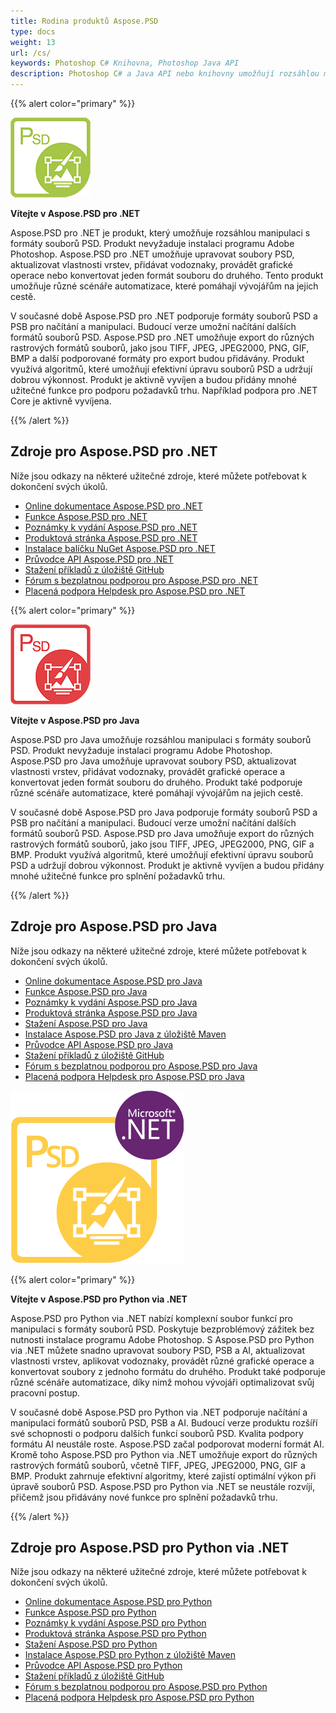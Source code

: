 ```yaml
---
title: Rodina produktů Aspose.PSD
type: docs
weight: 13
url: /cs/
keywords: Photoshop C# Knihovna, Photoshop Java API
description: Photoshop C# a Java API nebo knihovny umožňují rozsáhlou manipulaci s formáty souborů PSD. Produkty nevyžadují instalaci programu Adobe Photoshop a podporují formáty souborů PSD a PSB pro načítání, manipulaci a konverzi do různých rastrových formátů souborů, jako jsou TIFF, JPEG, JPEG2000, PNG, GIF a BMP.
---
```


{{% alert color="primary" %}} 

**![Aspose.PSD pro .NET Produktové Logo](home_1.png)**

**Vítejte v Aspose.PSD pro .NET**

Aspose.PSD pro .NET je produkt, který umožňuje rozsáhlou manipulaci s formáty souborů PSD. Produkt nevyžaduje instalaci programu Adobe Photoshop. Aspose.PSD pro .NET umožňuje upravovat soubory PSD, aktualizovat vlastnosti vrstev, přidávat vodoznaky, provádět grafické operace nebo konvertovat jeden formát souboru do druhého. Tento produkt umožňuje různé scénáře automatizace, které pomáhají vývojářům na jejich cestě.

V současné době Aspose.PSD pro .NET podporuje formáty souborů PSD a PSB pro načítání a manipulaci. Budoucí verze umožní načítání dalších formátů souborů PSD. Aspose.PSD pro .NET umožňuje export do různých rastrových formátů souborů, jako jsou TIFF, JPEG, JPEG2000, PNG, GIF, BMP a další podporované formáty pro export budou přidávány. Produkt využívá algoritmů, které umožňují efektivní úpravu souborů PSD a udržují dobrou výkonnost. Produkt je aktivně vyvíjen a budou přidány mnohé užitečné funkce pro podporu požadavků trhu. Například podpora pro .NET Core je aktivně vyvíjena.

{{% /alert %}} 

## **Zdroje pro Aspose.PSD pro .NET**

Níže jsou odkazy na některé užitečné zdroje, které můžete potřebovat k dokončení svých úkolů.

- [Online dokumentace Aspose.PSD pro .NET](/psd/cs/net/)
- [Funkce Aspose.PSD pro .NET](/psd/cs/net/features/)
- [Poznámky k vydání Aspose.PSD pro .NET](/psd/cs/net/release-notes/)
- [Produktová stránka Aspose.PSD pro .NET](https://products.aspose.com/psd/net)
- [Instalace balíčku NuGet Aspose.PSD pro .NET](https://www.nuget.org/packages/Aspose.PSD/)
- [Průvodce API Aspose.PSD pro .NET](https://reference.aspose.com/net/psd)
- [Stažení příkladů z úložiště GitHub](https://github.com/aspose-psd/Aspose.PSD-for-.NET)
- [Fórum s bezplatnou podporou pro Aspose.PSD pro .NET](https://forum.aspose.com/c/psd)
- [Placená podpora Helpdesk pro Aspose.PSD pro .NET](https://helpdesk.aspose.com/)

{{% alert color="primary" %}} 

**![Aspose.PSD pro Java Produktové Logo](aspose-psd-for-java-home_1.png)**

**Vítejte v Aspose.PSD pro Java**

Aspose.PSD pro Java umožňuje rozsáhlou manipulaci s formáty souborů PSD. Produkt nevyžaduje instalaci programu Adobe Photoshop. Aspose.PSD pro Java umožňuje upravovat soubory PSD, aktualizovat vlastnosti vrstev, přidávat vodoznaky, provádět grafické operace a konvertovat jeden formát souboru do druhého. Produkt také podporuje různé scénáře automatizace, které pomáhají vývojářům na jejich cestě.

V současné době Aspose.PSD pro Java podporuje formáty souborů PSD a PSB pro načítání a manipulaci. Budoucí verze umožní načítání dalších formátů souborů PSD. Aspose.PSD pro Java umožňuje export do různých rastrových formátů souborů, jako jsou TIFF, JPEG, JPEG2000, PNG, GIF a BMP. Produkt využívá algoritmů, které umožňují efektivní úpravu souborů PSD a udržují dobrou výkonnost. Produkt je aktivně vyvíjen a budou přidány mnohé užitečné funkce pro splnění požadavků trhu.

{{% /alert %}} 

## **Zdroje pro Aspose.PSD pro Java**

Níže jsou odkazy na některé užitečné zdroje, které můžete potřebovat k dokončení svých úkolů.

- [Online dokumentace Aspose.PSD pro Java](/psd/cs/java/)
- [Funkce Aspose.PSD pro Java](/psd/cs/java/features/)
- [Poznámky k vydání Aspose.PSD pro Java](/psd/cs/java/release-notes/)
- [Produktová stránka Aspose.PSD pro Java](https://products.aspose.com/psd/java)
- [Stažení Aspose.PSD pro Java](https://repository.aspose.com/webapp/#/artifacts/browse/tree/General/repo/com/aspose/aspose-psd)
- [Instalace Aspose.PSD pro Java z úložiště Maven](/psd/cs/java/installation/)
- [Průvodce API Aspose.PSD pro Java](https://reference.aspose.com/java/psd)
- [Stažení příkladů z úložiště GitHub](https://github.com/aspose-psd/Aspose.PSD-for-Java)
- [Fórum s bezplatnou podporou pro Aspose.PSD pro Java](https://forum.aspose.com/c/psd)
- [Placená podpora Helpdesk pro Aspose.PSD pro Java](https://helpdesk.aspose.com/)

![Aspose.PSD pro Python via .NET Produktové Logo](aspose-psd-for-python-home_1.png)

{{% alert color="primary" %}} 

**Vítejte v Aspose.PSD pro Python via .NET**

Aspose.PSD pro Python via .NET nabízí komplexní soubor funkcí pro manipulaci s formáty souborů PSD. Poskytuje bezproblémový zážitek bez nutnosti instalace programu Adobe Photoshop. S Aspose.PSD pro Python via .NET můžete snadno upravovat soubory PSD, PSB a AI, aktualizovat vlastnosti vrstev, aplikovat vodoznaky, provádět různé grafické operace a konvertovat soubory z jednoho formátu do druhého. Produkt také podporuje různé scénáře automatizace, díky nimž mohou vývojáři optimalizovat svůj pracovní postup.

V současné době Aspose.PSD pro Python via .NET podporuje načítání a manipulaci formátů souborů PSD, PSB a AI. Budoucí verze produktu rozšíří své schopnosti o podporu dalších funkcí souborů PSD. Kvalita podpory formátu AI neustále roste. Aspose.PSD začal podporovat moderní formát AI. Kromě toho Aspose.PSD pro Python via .NET umožňuje export do různých rastrových formátů souborů, včetně TIFF, JPEG, JPEG2000, PNG, GIF a BMP. Produkt zahrnuje efektivní algoritmy, které zajistí optimální výkon při úpravě souborů PSD. Aspose.PSD pro Python via .NET se neustále rozvíjí, přičemž jsou přidávány nové funkce pro splnění požadavků trhu.

{{% /alert %}} 

## **Zdroje pro Aspose.PSD pro Python via .NET**

Níže jsou odkazy na některé užitečné zdroje, které můžete potřebovat k dokončení svých úkolů.

- [Online dokumentace Aspose.PSD pro Python](/psd/cs/python-net/)
- [Funkce Aspose.PSD pro Python](/psd/cs/python-net/features/)
- [Poznámky k vydání Aspose.PSD pro Python](/psd/cs/python-net/release-notes/)
- [Produktová stránka Aspose.PSD pro Python](https://products.aspose.com/psd/python-net)
- [Stažení Aspose.PSD pro Python](https://repository.aspose.com/webapp/#/artifacts/browse/tree/General/repo/com/aspose/aspose-psd)
- [Instalace Aspose.PSD pro Python z úložiště Maven](/psd/cs/python-net/installation/)
- [Průvodce API Aspose.PSD pro Python](https://reference.aspose.com/python-net/psd)
- [Stažení příkladů z úložiště GitHub](https://github.com/aspose-psd/Aspose.PSD-for-Python-Net)
- [Fórum s bezplatnou podporou pro Aspose.PSD pro Python](https://forum.aspose.com/c/psd)
- [Placená podpora Helpdesk pro Aspose.PSD pro Python](https://helpdesk.aspose.com/)


